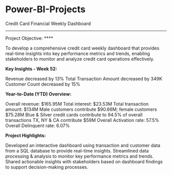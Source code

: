 # Power-BI-Projects
Credit Card Financial Weekly Dashboard
****
Project Objective: ****

To develop a comprehensive credit card weekly dashboard that provides real-time insights into key performance metrics and trends, enabling stakeholders to monitor and analyze credit card operations effectively.

**Key Insights - Week 52:**

Revenue decreased by 13%
Total Transaction Amount decreased by 349K
Customer Count decreased by 15%

**Year-to-Date (YTD) Overview:**

Overall revenue: $165.95M
Total interest: $23.53M
Total transaction amount: $134M
Male customers contribute $90.66M; female customers $75.28M
Blue & Silver credit cards contribute to 94.5% of overall transactions
TX, NY & CA contribute $59M
Overall Activation rate: 57.5%
Overall Delinquent rate: 6.07%

**Project Highlights:**

Developed an interactive dashboard using transaction and customer data from a SQL database to provide real-time insights.
Streamlined data processing & analysis to monitor key performance metrics and trends.
Shared actionable insights with stakeholders based on dashboard findings to support decision-making processes.
